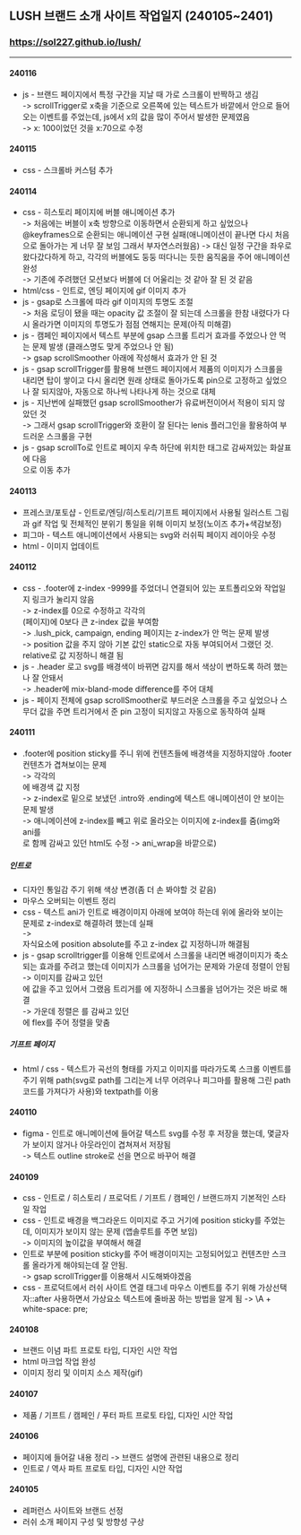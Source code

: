 ## LUSH 브랜드 소개 사이트 작업일지 (240105~2401)

### https://sol227.github.io/lush/

---

#### 240116

- js - 브랜드 페이지에서 특정 구간을 지날 때 가로 스크롤이 반짝하고 생김  
  -> scrollTrigger로 x축을 기준으로 오른쪽에 있는 텍스트가 바깥에서 안으로 들어오는 이벤트를 주었는데, js에서 x의 값을 많이 주어서 발생한 문제였음  
  -> x: 100이었던 것을 x:70으로 수정

#### 240115

- css - 스크롤바 커스텀 추가

#### 240114

- css - 히스토리 페이지에 버블 애니메이션 추가  
  -> 처음에는 버블이 x축 방향으로 이동하면서 순환되게 하고 싶었으나 @keyframes으로 순환되는 애니메이션 구현 실패(애니메이션이 끝나면 다시 처음으로 돌아가는 게 너무 잘 보임 그래서 부자연스러웠음)
  -> 대신 일정 구간을 좌우로 왔다갔다하게 하고, 각각의 버블에도 둥둥 떠다니는 듯한 움직움을 주어 애니메이션 완성  
  -> 기존에 주려했던 모션보다 버블에 더 어울리는 것 같아 잘 된 것 같음
- html/css - 인트로, 엔딩 페이지에 gif 이미지 추가
- js - gsap로 스크롤에 따라 gif 이미지의 투명도 조절  
  -> 처음 로딩이 됐을 때는 opacity 값 조절이 잘 되는데 스크롤을 한참 내렸다가 다시 올라가면 이미지의 투명도가 점점 연해지는 문제(아직 미해결)
- js - 캠페인 페이지에서 텍스트 부분에 gsap 스크롤 트리거 효과를 주었으나 안 먹는 문제 발생 (클래스명도 맞게 주었으나 안 됨)  
  -> gsap scrollSmoother 아래에 작성해서 효과가 안 된 것
- js - gsap scrollTrigger를 활용해 브랜드 페이지에서 제품의 이미지가 스크롤을 내리면 탑이 쌓이고 다시 올리면 원래 상태로 돌아가도록 pin으로 고정하고 싶었으나 잘 되지않아, 자동으로 하나씩 나타나게 하는 것으로 대체
- js - 지난번에 실패했던 gsap scrollSmoother가 유료버전이어서 적용이 되지 않았던 것  
  -> 그래서 gsap scrollTrigger와 호환이 잘 된다는 lenis 플러그인을 활용하여 부드러운 스크롤을 구현
- js - gsap scrollTo로 인트로 페이지 우측 하단에 위치한 <a>태그로 감싸져있는 화살표에 다음 <section>으로 이동 추가

#### 240113

- 프레스코/포토샵 - 인트로/엔딩/히스토리/기프트 페이지에서 사용될 일러스트 그림과 gif 작업 및 전체적인 분위기 통일을 위해 이미지 보정(노이즈 추가+색감보정)
- 피그마 - 텍스트 애니메이션에서 사용되는 svg와 러쉬픽 페이지 레이아웃 수정
- html - 이미지 업데이트

#### 240112

- css - .footer에 z-index -9999를 주었더니 연결되어 있는 포트폴리오와 작업일지 링크가 눌리지 않음  
  -> z-index를 0으로 수정하고 각각의 <section>(페이지)에 0보다 큰 z-index 값을 부여함  
  -> .lush_pick, campaign, ending 페이지는 z-index가 안 먹는 문제 발생  
  -> position 값을 주지 않아 기본 값인 static으로 자동 부여되어서 그랬던 것. relative로 값 지정하니 해결 됨
- js - .header 로고 svg를 배경색이 바뀌면 감지를 해서 색상이 변하도록 하려 했는나 잘 안돼서  
  -> .header에 mix-bland-mode difference를 주어 대체
- js - 페이지 전체에 gsap scrollSmoother로 부드러운 스크롤을 주고 싶었으나 스무더 값을 주면 트리거에서 준 pin 고정이 되지않고 자동으로 동작하여 실패

#### 240111

- .footer에 position sticky를 주니 위에 컨텐츠들에 배경색을 지정하지않아 .footer 컨텐츠가 겹쳐보이는 문제  
  -> 각각의 <section>에 배경색 값 지정  
  -> z-index로 밑으로 보냈던 .intro와 .ending에 텍스트 애니메이션이 안 보이는 문제 발생  
  -> 애니메이션에 z-index를 빼고 위로 올라오는 이미지에 z-index를 줌(img와 ani를 <div>로 함께 감싸고 있던 html도 수정 -> ani_wrap을 바깥으로)

##### 인트로

- 디자인 통일감 주기 위해 색상 변경(좀 더 손 봐야할 것 같음)
- 마우스 오버되는 이벤트 정리
- css - 텍스트 ani가 인트로 배경이미지 아래에 보여야 하는데 위에 올라와 보이는 문제로 z-index로 해결하려 했는데 실패  
  -> <section class="intro"> 자식요소에 position absolute를 주고 z-index 값 지정하니까 해결됨
- js - gsap scrolltrigger를 이용해 인트로에서 스크롤을 내리면 배경이미지가 축소되는 효과를 주려고 했는데 이미지가 스크롤을 넘어가는 문제와 가운데 정렬이 안됨  
  -> 이미지를 감싸고 있던 <div>에 값을 주고 있어서 그랬음 트리거를 <img>에 지정하니 스크롤을 넘어가는 것은 바로 해결  
  -> 가운데 정렬은 <img>를 감싸고 있던 <div>에 flex를 주어 정렬을 맞춤

##### 기프트 페이지

- html / css - 텍스트가 곡선의 형태를 가지고 이미지를 따라가도록 스크롤 이벤트를 주기 위해 path(svg로 path를 그리는게 너무 어려우나 피그마를 활용해 그린 path 코드를 가져다가 사용)와 textpath를 이용

#### 240110

- figma - 인트로 애니메이션에 들어갈 텍스트 svg를 수정 후 저장을 했는데, 몇글자가 보이지 않거나 아웃라인이 겹쳐져서 저장됨  
  -> 텍스트 outline stroke로 선을 면으로 바꾸어 해결

#### 240109

- css - 인트로 / 히스토리 / 프로덕트 / 기프트 / 캠페인 / 브랜드까지 기본적인 스타일 작업
- css - 인트로 배경을 백그라운드 이미지로 주고 거기에 position sticky를 주었는데, 이미지가 보이지 않는 문제 (앱솔루트를 주면 보임)  
  -> 이미지의 높이값을 부여해서 해결
- 인트로 부분에 position sticky를 주어 배경이미지는 고정되어있고 컨텐츠만 스크롤 올라가게 해야되는데 잘 안됨.  
  -> gsap scrollTrigger를 이용해서 시도해봐야겠음
- css - 프로덕트에서 러쉬 사이트 연결 <a> 태그네 마우스 이벤트를 주기 위해 가상선택자::after 사용하면서 가상요소 텍스트에 줄바꿈 하는 방법을 알게 됨
  -> \A + white-space: pre;

#### 240108

- 브랜드 이념 파트 프로토 타입, 디자인 시안 작업
- html 마크업 작업 완성
- 이미지 정리 및 이미지 소스 제작(gif)

#### 240107

- 제품 / 기프트 / 캠페인 / 푸터 파트 프로토 타입, 디자인 시안 작업

#### 240106

- 페이지에 들어갈 내용 정리 -> 브랜드 설명에 관련된 내용으로 정리
- 인트로 / 역사 파트 프로토 타입, 디자인 시안 작업

#### 240105

- 레퍼런스 사이트와 브랜드 선정
- 러쉬 소개 페이지 구성 및 방향성 구상
